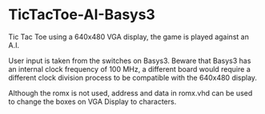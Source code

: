 # TicTacToe-AI-Basys3
Tic Tac Toe using a 640x480 VGA display, the game is played against an A.I.

User input is taken from the switches on Basys3.
Beware that Basys3 has an internal clock frequency of 100 MHz, a different board would require a different clock division process to be compatible with the 640x480 display.

Although the romx is not used, address and data in romx.vhd can be used to change the boxes on VGA Display to characters.
